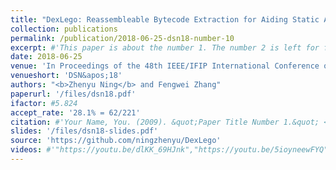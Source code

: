 ```yaml
---
title: "DexLego: Reassembleable Bytecode Extraction for Aiding Static Analysis"
collection: publications
permalink: /publication/2018-06-25-dsn18-number-10
excerpt: #'This paper is about the number 1. The number 2 is left for future work.'
date: 2018-06-25
venue: 'In Proceedings of the 48th IEEE/IFIP International Conference on Dependable Systems and Networks, Luxembourg'
venueshort: 'DSN&apos;18'
authors: "<b>Zhenyu Ning</b> and Fengwei Zhang"
paperurl: '/files/dsn18.pdf'
ifactor: #5.824
accept_rate: '28.1% = 62/221'
citation: #'Your Name, You. (2009). &quot;Paper Title Number 1.&quot; <i>Journal 1</i>. 1(1).'
slides: '/files/dsn18-slides.pdf'
source: 'https://github.com/ningzhenyu/DexLego'
videos: #'"https://youtu.be/dlKK_69HJnk","https://youtu.be/5ioyneewFYQ"'
---
```

